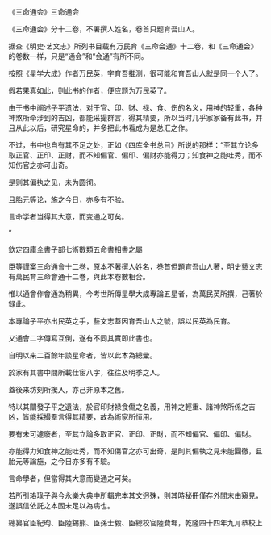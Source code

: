 《三命通会》三命通会

《三命通会》分十二卷，不署撰人姓名，卷首只题育吾山人。

据查《明史·艺文志》所列书目载有万民育《三命会通》十二卷，和《三命通会》的卷数一样，只是“通会”和“会通”有所不同。

按照《星学大成》作者万民英，字育吾推测，很可能和育吾山人就是同一个人了。

假若果真如此，则此书的作者，便应题为万民英了。

由于书中阐述子平遗法，对于官、印、财、禄、食、伤的名义，用神的轻重，各种神煞所牵涉到的吉凶，都能采撮群言，得其精要，所以当时几乎家家备有此书，并且从此以后，研究星命的，并多把此书看成为是总汇之作。

不过，书中也自有其不足之处，正如《四库全书总目》所说的那样：“至其立论多取正官、正印、正财，而不知偏官、偏印、偏财亦能得力；知食神之能吐秀，而不知伤官之亦可出奇。

是则其偏执之见，未为圆彻。

且胎元等论，施之今日，亦多有不验。

言命学者当得其大意，而变通之可矣。

”

欽定四庫全書子部七術數類五命書相書之屬

臣等謹案三命通會十二巻，原本不著撰人姓名，巻首但題育吾山人著，明史藝文志有萬民育三命會通十二巻，與此本卷數相合。

惟以通會作會通為稍異，今考世所傳星學大成專論五星者，為萬民英所撰，己著於録此。

本專論子平亦出民英之手，藝文志蓋因育吾山人之號，誤以民英為民育。

又通會二字傳寫互倒，遂有不同其實即此書也。

自明以来二百餘年談星命者，皆以此本為總彚。

於家有其書中間所載仕宦八字，往往及明季之人。

蓋後来坊刻所攙入，亦己非原本之舊。

特以其闡發子平之遺法，於官印財禄食傷之名義，用神之輕重、諸神煞所係之吉凶，皆能採撮羣言得其精要，故為術家所恒用。

要有未可遽廢者，至其立論多取正官、正印、正財，而不知偏官、偏印、偏財。

亦能得力知食神之能吐秀，而不知傷官之亦可出奇，是則其偏執之見未能圓徹，且胎元等論施，之今日亦多有不驗。

言命學者，但當得其大意而變通之可矣。

若所引珞琭子與今永樂大典中所輯完本其文迥殊，則其時秘冊僅存外間末由窺見，遂誤信依託之本固未足以為病也。

總纂官臣紀昀、臣陸錫熊、臣孫士毅、臣總校官陸費墀，乾隆四十四年九月恭校上

